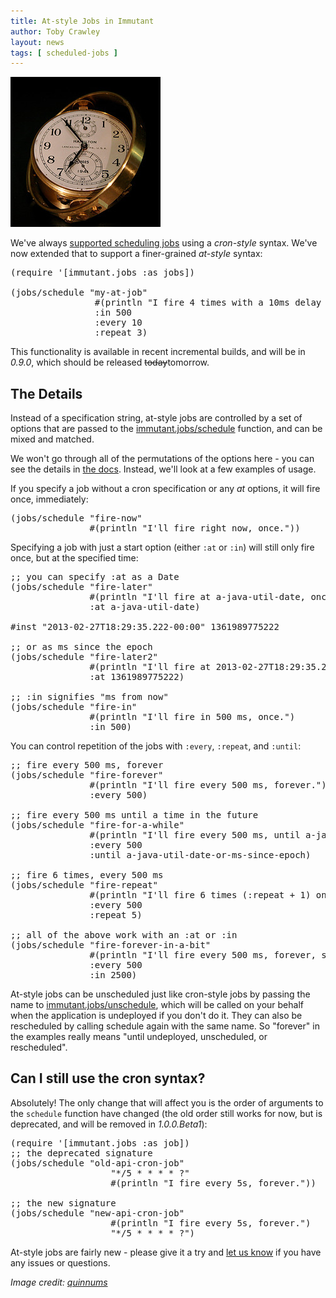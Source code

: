```yaml
---
title: At-style Jobs in Immutant
author: Toby Crawley
layout: news
tags: [ scheduled-jobs ]
---
```


<img src="/images/news/clock.jpg" alt="[It's about time!]" class="alignright"/>

We've always [supported scheduling jobs](/tutorials/jobs) using a *cron-style*
syntax. We've now extended that to support a finer-grained *at-style*
syntax:

<pre class="syntax clojure">(require '[immutant.jobs :as jobs])

(jobs/schedule "my-at-job"
                #(println "I fire 4 times with a 10ms delay between each, starting in 500ms.")
                :in 500   
                :every 10 
                :repeat 3)
</pre>

This functionality is available in recent incremental builds, and will
be in *0.9.0*, which should be released <strike>today</strike>tomorrow.

## The Details

Instead of a specification string, at-style jobs are controlled by a set
of options that are passed to the
[immutant.jobs/schedule](#{api_doc_for_version('LATEST','jobs','schedule')})
function, and can be mixed and matched.

We won't go through all of the permutations of the options here - you
can see the details in 
[the docs](#{doc_chapter_for_version('LATEST','jobs')}). Instead, we'll
look at a few examples of usage.

If you specify a job without a cron specification or any *at* options, it
will fire once, immediately:

<pre class="syntax clojure">(jobs/schedule "fire-now"  
               #(println "I'll fire right now, once."))
</pre>

Specifying a job with just a start option (either `:at` or `:in`) will
still only fire once, but at the specified time:

<pre class="syntax clojure">;; you can specify :at as a Date
(jobs/schedule "fire-later"  
               #(println "I'll fire at a-java-util-date, once.")
               :at a-java-util-date)

#inst "2013-02-27T18:29:35.222-00:00" 1361989775222

;; or as ms since the epoch
(jobs/schedule "fire-later2"  
               #(println "I'll fire at 2013-02-27T18:29:35.222, once.")
               :at 1361989775222)

;; :in signifies "ms from now"
(jobs/schedule "fire-in"  
               #(println "I'll fire in 500 ms, once.")
               :in 500)
</pre>

You can control repetition of the jobs with `:every`, `:repeat`, and `:until`:

<pre class="syntax clojure">;; fire every 500 ms, forever
(jobs/schedule "fire-forever"  
               #(println "I'll fire every 500 ms, forever.")
               :every 500)

;; fire every 500 ms until a time in the future
(jobs/schedule "fire-for-a-while"  
               #(println "I'll fire every 500 ms, until a-java-util-date-or-ms-since-epoch.")
               :every 500
               :until a-java-util-date-or-ms-since-epoch)

;; fire 6 times, every 500 ms
(jobs/schedule "fire-repeat"  
               #(println "I'll fire 6 times (:repeat + 1) on a 500 ms interval.")
               :every 500
               :repeat 5)

;; all of the above work with an :at or :in
(jobs/schedule "fire-forever-in-a-bit"  
               #(println "I'll fire every 500 ms, forever, starting in 2500 ms.")
               :every 500
               :in 2500)
</pre>

At-style jobs can be unscheduled just like cron-style jobs by passing
the name to
[immutant.jobs/unschedule](#{api_doc_for_version('LATEST','jobs','unschedule')}),
which will be called on your behalf when the application is undeployed
if you don't do it. They can also be rescheduled by calling schedule
again with the same name. So "forever" in the examples really
means "until undeployed, unscheduled, or rescheduled".

## Can I still use the cron syntax?

Absolutely! The only change that will affect you is the order of
arguments to the `schedule` function have changed (the old order still
works for now, but is deprecated, and will be removed in *1.0.0.Beta1*):

<pre class="syntax clojure">(require '[immutant.jobs :as job])
;; the deprecated signature
(jobs/schedule "old-api-cron-job"  
                   "*/5 * * * * ?"
                   #(println "I fire every 5s, forever."))

;; the new signature
(jobs/schedule "new-api-cron-job"  
                   #(println "I fire every 5s, forever.")
                   "*/5 * * * * ?")
</pre>

At-style jobs are fairly new - please give it a try and [let us
know](/community/) if you have any issues or questions.


*Image credit: [quinnums](http://www.flickr.com/photos/quinn/663704942/)*
